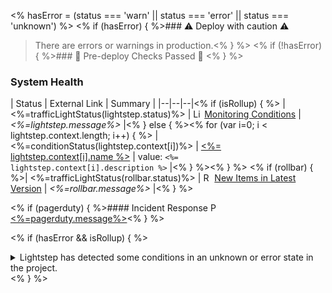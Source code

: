 <% hasError = (status === 'warn' || status === 'error' || status === 'unknown') %>
<% if (hasError) { %>### :warning: Deploy with caution :warning:

> There are errors or warnings in production.<% } %>
<% if (!hasError) { %>### :100: Pre-deploy Checks Passed :100: <% } %>
### System Health
| Status | External Link | Summary |
|--|--|--|<% if (isRollup) { %>
| <%=trafficLightStatus(lightstep.status)%> | <img src="<%=lightstep.logo%>" height="14px" alt="Lightstep Logo"/> [Monitoring Conditions](<%=lightstep.summaryLink%>) | _<%=lightstep.message%>_ |<% } else { %><% for (var i=0; i < lightstep.context.length; i++) { %>
| <%=conditionStatus(lightstep.context[i])%> | [<%= lightstep.context[i].name %>](<%=lightstep.context[i].streamLink%>) | value: `<%= lightstep.context[i].description %>` |<% } %><% } %>
<% if (rollbar) { %>| <%=trafficLightStatus(rollbar.status)%> | <img src="<%=rollbar.logo%>" height="14px" alt="Rollbar Logo"/> [New Items in Latest Version](<%=rollbar.summaryLink%>) | _<%=rollbar.message%>_ |<% } %>

<% if (pagerduty) { %>#### Incident Response
<img src="<%=pagerduty.logo%>" height="14px" alt="PagerDuty Logo"/> [<%=pagerduty.message%>](<%=pagerduty.summaryLink%>)<% } %>

<% if (hasError && isRollup) { %><details>
<summary>
Lightstep has detected some conditions in an unknown or error state in the project.
</summary>

<% lightstep.details.forEach(function(c) { %><%=c.message%>
<% }) %>
</details><% } %>